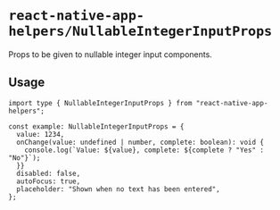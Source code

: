 # `react-native-app-helpers/NullableIntegerInputProps`

Props to be given to nullable integer input components.

## Usage

```tsx
import type { NullableIntegerInputProps } from "react-native-app-helpers";

const example: NullableIntegerInputProps = {
  value: 1234,
  onChange(value: undefined | number, complete: boolean): void {
    console.log(`Value: ${value}, complete: ${complete ? "Yes" : "No"}`);
  }}
  disabled: false,
  autoFocus: true,
  placeholder: "Shown when no text has been entered",
};
```

